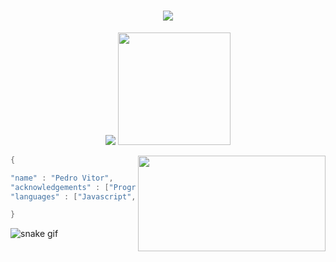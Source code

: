 <h1 align="center">
  <a href="#">
    <img src="https://readme-typing-svg.herokuapp.com/?lines=Hello+World!;I'm+Pedro;&center=true&size=28">
  </a>
</h1>

<p align="center">
  <img src="https://github-readme-stats.vercel.app/api?username=Pedrinvits&show_icons=true&hide_border=true&count_private=true&bg_color=00000000&title_color=58a6fe&text_color=878787&icon_color=58a6fe" />
  <img height="180em" src="https://github-readme-stats.vercel.app/api/top-langs/?username=Pedrinvits&layout=compact&langs_count=7&hide_border=true&bg_color=00000000&title_color=58a6fe"/>
</p>


<img align="right" width="300" height="153em" src="https://i2.wp.com/allhtaccess.info/wp-content/uploads/2018/03/programming.gif?fit=1281%2C716&ssl=1" />



  ```kotlin
{

  "name" : "Pedro Vitor",
  "acknowledgements" : ["Programming","Cybersecurity"],
  "languages" : ["Javascript","NextJS","Tailwind","Python"]

}
```

![snake gif](https://github.com/Pedrinvits/Pedrinvits/blob/output/github-contribution-grid-snake.svg)

